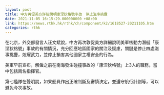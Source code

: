 ```yaml
---
layout: post
title: 中方再促美方詳細說明康涅狄格號事故　停止滋事挑釁
date: 2021-11-05 16:15:29.000000000 +08:00
link: https://news.rthk.hk/rthk/ch/component/k2/1618527-20211105.htm
categories: rthk
---
```


在北京，外交部發言人汪文斌說，中方再次敦促美方詳細說明美軍核動力潛艇「康涅狄格號」事故的有關情況，充分回應地區國家的關注及疑慮，關鍵是停止四處滋事挑釁，炫耀武力，並停止損害其他國家主權安全的行為。

美軍早前宣布，解僱之前在南海發生碰撞事故的「康涅狄格號」上3人的職務，當中包括兩名指揮官。

第七艦隊在聲明說，如果船員作出正確判斷及審慎決定，並遵守航行計劃等，可以避免今次事故。
